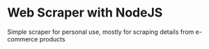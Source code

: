 # Web Scraper with NodeJS

Simple scraper for personal use, mostly for scraping details from e-commerce products

